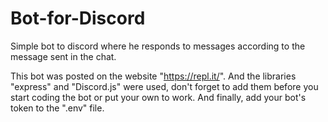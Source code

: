 # Bot-for-Discord
Simple bot to discord where he responds to messages according to the message sent in the chat.

This bot was posted on the website "https://repl.it/". And the libraries "express" and "Discord.js" were used, don't forget to add them before you start coding the bot or put your own to work. And finally, add your bot's token to the ".env" file.

